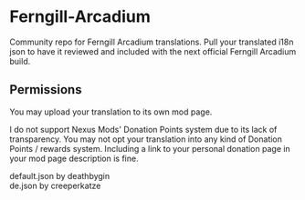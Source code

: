 # Ferngill-Arcadium
Community repo for Ferngill Arcadium translations. Pull your translated i18n json to have it reviewed and included with the next official Ferngill Arcadium build.

## Permissions
You may upload your translation to its own mod page.

I do not support Nexus Mods' Donation Points system due to its lack of transparency. You may not opt your translation into any kind of Donation Points / rewards system. Including a link to your personal donation page in your mod page description is fine.

default.json by deathbygin<br/>
de.json by creeperkatze<br/>
